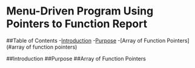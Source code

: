 # Menu-Driven Program Using Pointers to Function Report

##Table of Contents
-[Introduction](#introduction)
-[Purpose](#purpose)
-[Array of Function Pointers](#array of function pointers)



##Introduction
##Purpose
##Array of Function Pointers
